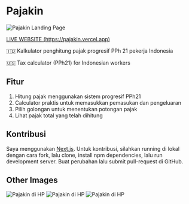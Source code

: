 # Pajakin

<div style="display:flex">
<img alt="Pajakin Landing Page" src="https://pajakin.vercel.app/images/pajakin_main.png">
</div>

[ LIVE WEBSITE (https://pajakin.vercel.app) ](https://pajakin.vercel.app/)

🇮🇩 Kalkulator penghitung pajak progresif PPh 21 pekerja Indonesia

🇺🇸 Tax calculator (PPh21) for Indonesian workers

## Fitur

1. Hitung pajak menggunakan sistem progresif PPh21
2. Calculator praktis untuk memasukkan pemasukan dan pengeluaran
3. Pilih golongan untuk menentukan potongan pajak
4. Lihat pajak total yang telah dihitung

## Kontribusi

Saya menggunakan [Next.js](https://nextjs.org/). Untuk kontribusi, silahkan running di lokal dengan cara fork, lalu clone, install npm dependencies, lalu run development server. Buat perubahan lalu submit pull-request di GitHub.

## Other Images

<img alt="Pajakin di HP" src="https://pajakin.vercel.app/images/mobile_main.png">
<img alt="Pajakin di HP" src="https://pajakin.vercel.app/images/mobile_sidepanel.png">
<img alt="Pajakin di HP" src="https://pajakin.vercel.app/images/pajakin_main.png">
